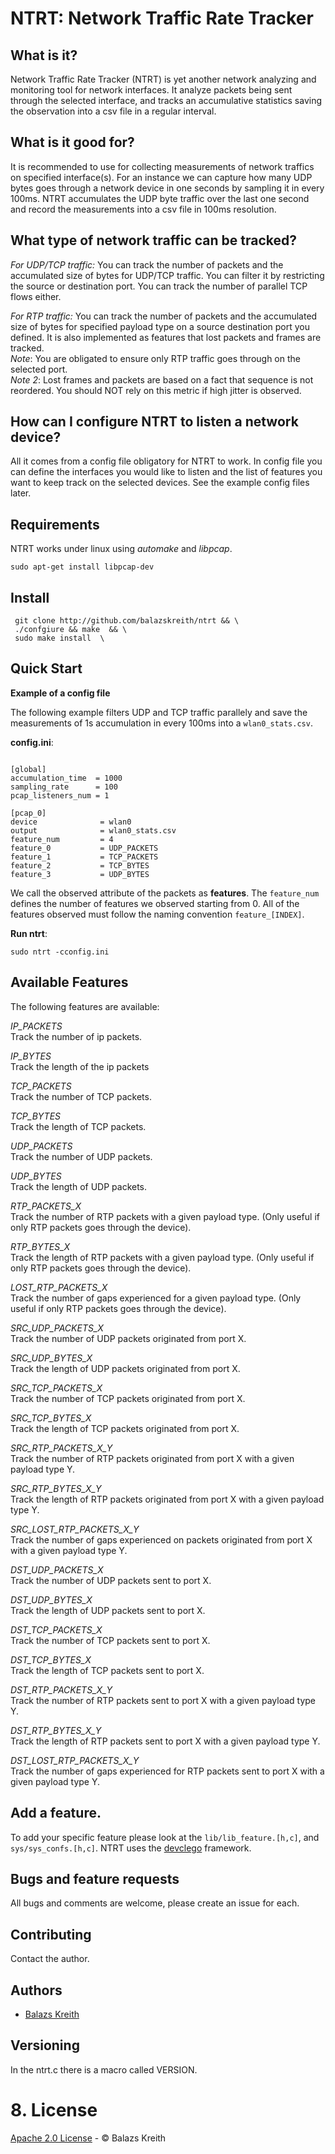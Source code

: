 NTRT: Network Traffic Rate Tracker
===

## What is it?  

Network Traffic Rate Tracker (NTRT) is yet another network
analyzing and monitoring tool for network interfaces.
It analyze packets being sent through the selected interface,
and tracks an accumulative statistics saving the observation
into a csv file in a regular interval.


## What is it good for?  

It is recommended to use for collecting measurements
of network traffics on specified interface(s). For an instance
we can capture how many UDP bytes goes through a network device
in one seconds by sampling it in every 100ms. NTRT accumulates the
UDP byte traffic over the last one second and record the
measurements into a csv file in 100ms resolution.


## What type of network traffic can be tracked?  

*For UDP/TCP traffic:* You can track the number of packets and the
accumulated size of bytes for UDP/TCP traffic. You can filter it by
restricting the source or destination port. You can track the number of parallel TCP flows either.  

*For RTP traffic:* You can track the number of packets and the
accumulated size of bytes for specified payload type on a source destination port you defined.
It is also implemented as features that lost packets and frames are tracked.    
_Note_: You are obligated to ensure only RTP traffic goes through on the selected port.    
_Note 2_: Lost frames and packets are based on a fact that sequence is not reordered. You should NOT rely
on this metric if high jitter is observed.   

## How can I configure NTRT to listen a network device?

All it comes from a config file obligatory for NTRT to work. In config file
you can define the interfaces you would like to listen and the list of features
you want to keep track on the selected devices. See the example config files later.


## Requirements

NTRT works under linux using *automake* and *libpcap*.  

 ```
sudo apt-get install libpcap-dev  
 ```

## Install

```
 git clone http://github.com/balazskreith/ntrt && \  
 ./confgiure && make  && \
 sudo make install  \
 ```

## Quick Start

**Example of a config file**

The following example filters UDP and TCP traffic parallely and
save the measurements of 1s accumulation in every 100ms into a  ```wlan0_stats.csv```.


__config.ini__:

```

[global]  
accumulation_time  = 1000  
sampling_rate      = 100  
pcap_listeners_num = 1  

[pcap_0]  
device              = wlan0  
output              = wlan0_stats.csv  
feature_num         = 4  
feature_0           = UDP_PACKETS  
feature_1           = TCP_PACKETS  
feature_2           = TCP_BYTES  
feature_3           = UDP_BYTES  
```

We call the observed attribute of the packets as **features**.
The ```feature_num``` defines the number of features we observed starting from 0.
All of the features observed must follow the naming convention ```feature_[INDEX]```.

**Run ntrt**:

```
sudo ntrt -cconfig.ini  
```


## Available Features

The following features are available:  

*IP_PACKETS*  
Track the number of ip packets.

*IP_BYTES*  
Track the length of the ip packets

*TCP_PACKETS*  
Track the number of TCP packets.

*TCP_BYTES*  
Track the length of TCP packets.

*UDP_PACKETS*  
Track the number of UDP packets.

*UDP_BYTES*  
Track the length of UDP packets.

*RTP_PACKETS_X*  
Track the number of RTP packets with a given payload type. (Only useful if only RTP packets goes through the device).

*RTP_BYTES_X*  
Track the length of RTP packets with a given payload type. (Only useful if only RTP packets goes through the device).

*LOST_RTP_PACKETS_X*  
Track the number of gaps experienced for a given payload type. (Only useful if only RTP packets goes through the device).

*SRC_UDP_PACKETS_X*  
Track the number of UDP packets originated from port X.

*SRC_UDP_BYTES_X*  
Track the length of UDP packets originated from port X.

*SRC_TCP_PACKETS_X*  
Track the number of TCP packets originated from port X.

*SRC_TCP_BYTES_X*  
Track the length of TCP packets originated from port X.

*SRC_RTP_PACKETS_X_Y*  
Track the number of RTP packets originated from port X with a given payload type Y.

*SRC_RTP_BYTES_X_Y*  
Track the length of RTP packets originated from port X with a given payload type Y.

*SRC_LOST_RTP_PACKETS_X_Y*  
Track the number of gaps experienced on packets originated from port X with a given payload type Y.

*DST_UDP_PACKETS_X*  
Track the number of UDP packets sent to port X.

*DST_UDP_BYTES_X*  
Track the length of UDP packets sent to port X.

*DST_TCP_PACKETS_X*  
Track the number of TCP packets sent to port X.

*DST_TCP_BYTES_X*  
Track the length of TCP packets sent to port X.

*DST_RTP_PACKETS_X_Y*  
Track the number of RTP packets sent to port X with a given payload type Y.

*DST_RTP_BYTES_X_Y*  
Track the length of RTP packets sent to port X with a given payload type Y.

*DST_LOST_RTP_PACKETS_X_Y*  
Track the number of gaps experienced for RTP packets sent to port X with a given payload type Y.


## Add a feature.

To add your specific feature please look at the ```lib/lib_feature.[h,c]```, and ```sys/sys_confs.[h,c]```.
NTRT uses the [devclego](https://github.com/balazskreith/devclego) framework.

## Bugs and feature requests

All bugs and comments are welcome, please create an issue for each.

## Contributing

Contact the author.

## Authors

- [Balazs Kreith](http://balazs.kreith.hu)

## Versioning

In the ntrt.c there is a macro called VERSION.

# 8. License

[Apache 2.0 License](LICENSE.md) - &copy; Balazs Kreith
